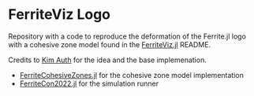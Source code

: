 # FerriteViz Logo

Repository with a code to reproduce the deformation of the Ferrite.jl logo with a cohesive zone model found in the [FerriteViz.jl](https://github.com/Ferrite-FEM/FerriteViz.jl) README.

Credits to [Kim Auth](https://github.com/kimauth) for the idea and the base implemenation.

* [FerriteCohesiveZones.jl](https://github.com/kimauth/FerriteCohesiveZones.jl) for the cohesive zone model implementation
* [FerriteCon2022.jl](https://github.com/kimauth/FerriteCon2022.jl/) for the simulation runner
